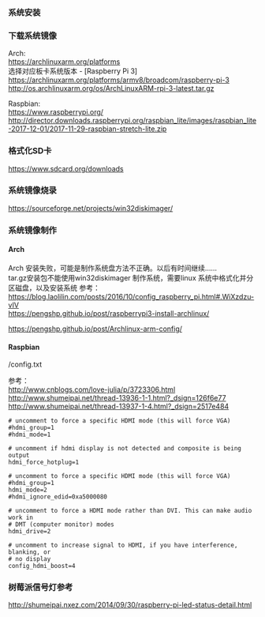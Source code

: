 ### 系统安装  

### 下载系统镜像  
Arch:  
https://archlinuxarm.org/platforms  
选择对应板卡系统版本 - [Raspberry Pi 3]  
https://archlinuxarm.org/platforms/armv8/broadcom/raspberry-pi-3  
http://os.archlinuxarm.org/os/ArchLinuxARM-rpi-3-latest.tar.gz  
  
Raspbian:  
https://www.raspberrypi.org/
http://director.downloads.raspberrypi.org/raspbian_lite/images/raspbian_lite-2017-12-01/2017-11-29-raspbian-stretch-lite.zip

### 格式化SD卡  
https://www.sdcard.org/downloads  

### 系统镜像烧录  
https://sourceforge.net/projects/win32diskimager/  

### 系统镜像制作  

#### Arch  
Arch 安装失败，可能是制作系统盘方法不正确。以后有时间继续……  
tar.gz安装包不能使用win32diskimager 制作系统，需要linux 系统中格式化并分区磁盘，以及安装系统
参考：  
https://blog.laolilin.com/posts/2016/10/config_raspberry_pi.html#.WiXzdzu-vIV  
https://pengshp.github.io/post/raspberrypi3-install-archlinux/  

https://pengshp.github.io/post/Archlinux-arm-config/

#### Raspbian  
/config.txt  

参考：  
http://www.cnblogs.com/love-julia/p/3723306.html  
http://www.shumeipai.net/thread-13936-1-1.html?_dsign=126f6e77  
http://www.shumeipai.net/thread-13937-1-4.html?_dsign=2517e484  

```
# uncomment to force a specific HDMI mode (this will force VGA)
#hdmi_group=1
#hdmi_mode=1
```

```
# uncomment if hdmi display is not detected and composite is being output
hdmi_force_hotplug=1

# uncomment to force a specific HDMI mode (this will force VGA)
#hdmi_group=1
hdmi_mode=2
#hdmi_ignore_edid=0xa5000080

# uncomment to force a HDMI mode rather than DVI. This can make audio work in
# DMT (computer monitor) modes
hdmi_drive=2

# uncomment to increase signal to HDMI, if you have interference, blanking, or
# no display
config_hdmi_boost=4
```

### 树莓派信号灯参考  

http://shumeipai.nxez.com/2014/09/30/raspberry-pi-led-status-detail.html  

